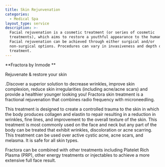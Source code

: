 ```yaml
---
title: Skin Rejunvenation
categories:
  - Medical Spa
layout_type: service
description: >-
  Facial rejuvenation is a cosmetic treatment (or series of cosmetic
  treatments), which aims to restore a youthful appearance to the human face.
  Facial rejuvenation can be achieved through either surgical and/or
  non-surgical options. Procedures can vary in invasiveness and depth of
  treatment.
---
```

**Fractora by Inmode
 **

Rejuvenate & restore your skin


.Discover a superior solution to decrease wrinkles, improve skin complexion, reduce skin irregularities (including acne/acne scars) and provide a healthier younger looking you! Fractora skin treatment is a fractional rejuvenation that combines radio frequency with microneedling. 

This treatment is designed to create a controlled trauma to the skin in which the body produces collagen and elastin to repair resulting in a reduction in wrinkles, fine lines, and improvement to the overall texture of the skin. This treatment is most commonly used on the face and neck but any part of the body can be treated that exhibit wrinkles, discoloration or acne scarring. This treatment can be used over active cystic acne, acne scars, and melasma. It is safe for all skin types. 

Fractora can be combined with other treatments including Platelet Rich Plasma (PRP), other energy treatments or injectables to achieve a more extensive full face result.
